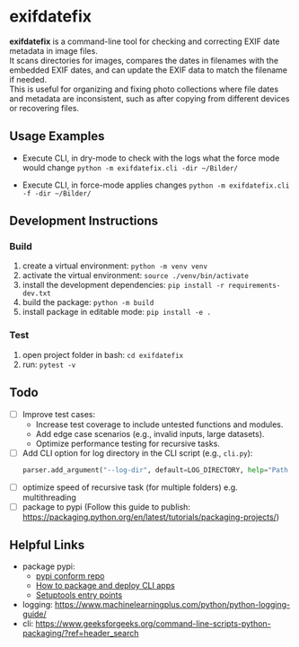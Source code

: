 # exifdatefix

**exifdatefix** is a command-line tool for checking and correcting EXIF date metadata in image files. \
It scans directories for images, compares the dates in filenames with the embedded EXIF dates, and can update the EXIF data to match the filename if needed.  
This is useful for organizing and fixing photo collections where file dates and metadata are inconsistent, such as after copying from different devices or recovering files.

## Usage Examples
* Execute CLI, in dry-mode to check with the logs what the force mode would change
  ```python -m exifdatefix.cli -dir ~/Bilder/```
  
* Execute CLI, in force-mode applies changes
  ```python -m exifdatefix.cli -f -dir ~/Bilder/```
  
## Development Instructions
### Build
1. create a virtual environment: ```python -m venv venv```
2. activate the virtual environment: ```source ./venv/bin/activate```
3. install the development dependencies: ```pip install -r requirements-dev.txt```
4. build the package: ```python -m build```
5. install package in editable mode: ```pip install -e .```

### Test
1. open project folder in bash: ```cd exifdatefix```
2. run: ```pytest -v```
   
## Todo
* [ ] Improve test cases:
  - Increase test coverage to include untested functions and modules.
  - Add edge case scenarios (e.g., invalid inputs, large datasets).
  - Optimize performance testing for recursive tasks.
* [ ] Add CLI option for log directory in the CLI script (e.g., `cli.py`):
  ```python
  parser.add_argument("--log-dir", default=LOG_DIRECTORY, help="Path to log file")
  ```
* [ ] optimize speed of recursive task (for multiple folders) e.g. multithreading
* [ ] package to pypi (Follow this guide to publish: https://packaging.python.org/en/latest/tutorials/packaging-projects/)

## Helpful Links
* package pypi:
  * [pypi conform repo](https://packaging.python.org/en/latest/tutorials/packaging-projects/)
  * [How to package and deploy CLI apps](https://pybit.es/articles/how-to-package-and-deploy-cli-apps/)
  * [Setuptools entry points](https://setuptools.pypa.io/en/latest/userguide/entry_point.html)
* logging: https://www.machinelearningplus.com/python/python-logging-guide/
* cli: https://www.geeksforgeeks.org/command-line-scripts-python-packaging/?ref=header_search
